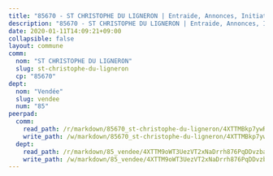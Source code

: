 ```yaml
---
title: "85670 - ST CHRISTOPHE DU LIGNERON | Entraide, Annonces, Initiatives"
description: "85670 - ST CHRISTOPHE DU LIGNERON | Entraide, Annonces, Initiatives"
date: 2020-01-11T14:09:21+09:00
collapsible: false
layout: commune
comm:
  nom: "ST CHRISTOPHE DU LIGNERON"
  slug: st-christophe-du-ligneron
  cp: "85670"
dept:
  nom: "Vendée"
  slug: vendee
  num: "85"
peerpad:
  comm:
    read_path: /r/markdown/85670_st-christophe-du-ligneron/4XTTMBkp7ywRfxWEbHjUJk2AYjGTGbRB8NFQxkQ8kwzWpAos7
    write_path: /w/markdown/85670_st-christophe-du-ligneron/4XTTMBkp7ywRfxWEbHjUJk2AYjGTGbRB8NFQxkQ8kwzWpAos7-K3TgTnN4HMg13qKTeqyk214o13bC4A3ESZhjDwws9HBJgoayiJ2SbW5GhrGBZStUAwCysVyME8vSYX7kXzYNmfhszLnUJ1BXxtV1dJqCihRorSNAkvkgsa9znrsVWNDG23RADVvh
  dept:
    read_path: /r/markdown/85_vendee/4XTTM9oWT3UezVT2xNaDrrh876PqDDvzbaovSPP6P6ha63Ezk
    write_path: /w/markdown/85_vendee/4XTTM9oWT3UezVT2xNaDrrh876PqDDvzbaovSPP6P6ha63Ezk-K3TgTz4T2Ao5CxcmNgKRpi6DXEbSZWgvvZNdT7V4KiJycR1vvtGLxg5iYYYKajishdNzKNazAywn7vjwqtQs859ALiENaqFJQsULDwd4rYqVPy8n3JbNCeuPxinCnetCgcSuCcyv
---
```


